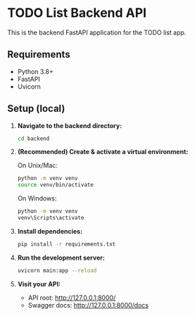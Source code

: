 # TODO List Backend API

This is the backend FastAPI application for the TODO list app.

## Requirements
- Python 3.8+
- FastAPI
- Uvicorn

## Setup (local)

1. **Navigate to the backend directory:**

    ```sh
    cd backend
    ```

2. **(Recommended) Create & activate a virtual environment:**

    On Unix/Mac:
    ```sh
    python -m venv venv
    source venv/bin/activate
    ```
    On Windows:
    ```sh
    python -m venv venv
    venv\Scripts\activate
    ```

3. **Install dependencies:**

    ```sh
    pip install -r requirements.txt
    ```

4. **Run the development server:**

    ```sh
    uvicorn main:app --reload
    ```

5. **Visit your API:**

    - API root: http://127.0.0.1:8000/
    - Swagger docs: http://127.0.0.1:8000/docs
